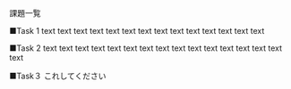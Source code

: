 課題一覧

■Task 1
text text text text text text text text text text text text text text 

■Task 2
text text text text text text text text text text text text text text text text 

■Task３
これしてください
